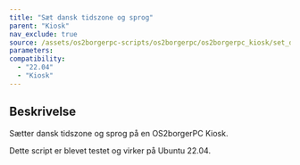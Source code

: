 ```yaml
---
title: "Sæt dansk tidszone og sprog"
parent: "Kiosk"
nav_exclude: true
source: /assets/os2borgerpc-scripts/os2borgerpc/os2borgerpc_kiosk/set_datetime.sh
parameters:
compatibility:  
  - "22.04"
  - "Kiosk"
---
```


## Beskrivelse
Sætter dansk tidszone og sprog på en OS2borgerPC Kiosk.

Dette script er blevet testet og virker på Ubuntu 22.04.